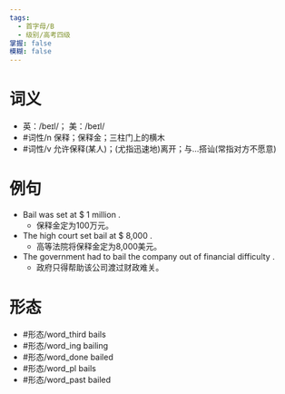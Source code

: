 ```yaml
---
tags:
  - 首字母/B
  - 级别/高考四级
掌握: false
模糊: false
---
```

# 词义
- 英：/beɪl/； 美：/beɪl/
- #词性/n  保释；保释金；三柱门上的横木
- #词性/v  允许保释(某人)；(尤指迅速地)离开；与…搭讪(常指对方不愿意)
# 例句
- Bail was set at $ 1 million .
	- 保释金定为100万元。
- The high court set bail at $ 8,000 .
	- 高等法院将保释金定为8,000美元。
- The government had to bail the company out of financial difficulty .
	- 政府只得帮助该公司渡过财政难关。
# 形态
- #形态/word_third bails
- #形态/word_ing bailing
- #形态/word_done bailed
- #形态/word_pl bails
- #形态/word_past bailed
